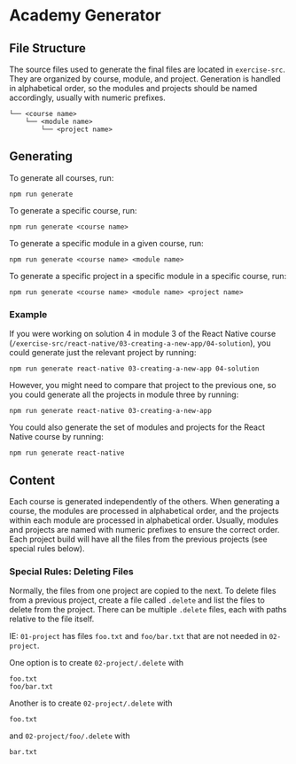 # Academy Generator

## File Structure

The source files used to generate the final files are located in `exercise-src`. They are organized by course, module, and project. Generation is handled in alphabetical order, so the modules and projects should be named accordingly, usually with numeric prefixes.

```
└── <course name>
    └── <module name>
        └── <project name>
```

## Generating

To generate all courses, run:

```shell
npm run generate
```

To generate a specific course, run:

```shell
npm run generate <course name>
```

To generate a specific module in a given course, run:

```shell
npm run generate <course name> <module name>
```

To generate a specific project in a specific module in a specific course, run:

```shell
npm run generate <course name> <module name> <project name>
```

### Example

If you were working on solution 4 in module 3 of the React Native course (`/exercise-src/react-native/03-creating-a-new-app/04-solution`), you could generate just the relevant project by running:

```shell
npm run generate react-native 03-creating-a-new-app 04-solution
```

However, you might need to compare that project to the previous one, so you could generate all the projects in module three by running:

```shell
npm run generate react-native 03-creating-a-new-app
```

You could also generate the set of modules and projects for the React Native course by running:

```shell
npm run generate react-native
```

## Content

Each course is generated independently of the others. When generating a course, the modules are processed in alphabetical order, and the projects within each module are processed in alphabetical order. Usually, modules and projects are named with numeric prefixes to ensure the correct order. Each project build will have all the files from the previous projects (see special rules below).

### Special Rules: Deleting Files

Normally, the files from one project are copied to the next. To delete files from a previous project, create a file called `.delete` and list the files to delete from the project. There can be multiple `.delete` files, each with paths relative to the file itself.

IE: `01-project` has files `foo.txt` and `foo/bar.txt` that are not needed in `02-project`.

One option is to create `02-project/.delete` with

```
foo.txt
foo/bar.txt
```

Another is to create `02-project/.delete` with

```
foo.txt
```

and `02-project/foo/.delete` with

```
bar.txt
```
